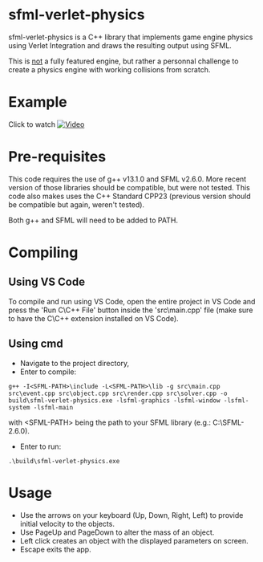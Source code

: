 # sfml-verlet-physics
sfml-verlet-physics is a C++ library that implements game engine physics using Verlet Integration and draws the resulting output using SFML.

This is <ins>not</ins> a fully featured engine, but rather a personnal challenge to create a physics engine with working collisions from scratch.

# Example #
Click to watch
[![Video](https://img.youtube.com/vi/vh5EXcA9_PU/maxresdefault.jpg)](https://youtu.be/vh5EXcA9_PU)

# Pre-requisites 
This code requires the use of g++ v13.1.0 and SFML v2.6.0. More recent version of those libraries should be compatible, but were not tested. This code also makes uses the C++ Standard CPP23 (previous version should be compatible but again, weren't tested).

Both g++ and SFML will need to be added to PATH.

# Compiling #
## Using VS Code ##
To compile and run using VS Code, open the entire project in VS Code and press the 'Run C\C++ File' button inside the 'src\main.cpp' file (make sure to have the C\C++ extension installed on VS Code).

## Using cmd ##
* Navigate to the project directory,
* Enter to compile: 
```
g++ -I<SFML-PATH>\include -L<SFML-PATH>\lib -g src\main.cpp src\event.cpp src\object.cpp src\render.cpp src\solver.cpp -o build\sfml-verlet-physics.exe -lsfml-graphics -lsfml-window -lsfml-system -lsfml-main
```
with \<SFML-PATH> being the path to your SFML library (e.g.: C:\SFML-2.6.0).
* Enter to run:
```
.\build\sfml-verlet-physics.exe
```

# Usage #
* Use the arrows on your keyboard (Up, Down, Right, Left) to provide initial velocity to the objects.
* Use PageUp and PageDown to alter the mass of an object.
* Left click creates an object with the displayed parameters on screen.
* Escape exits the app.
